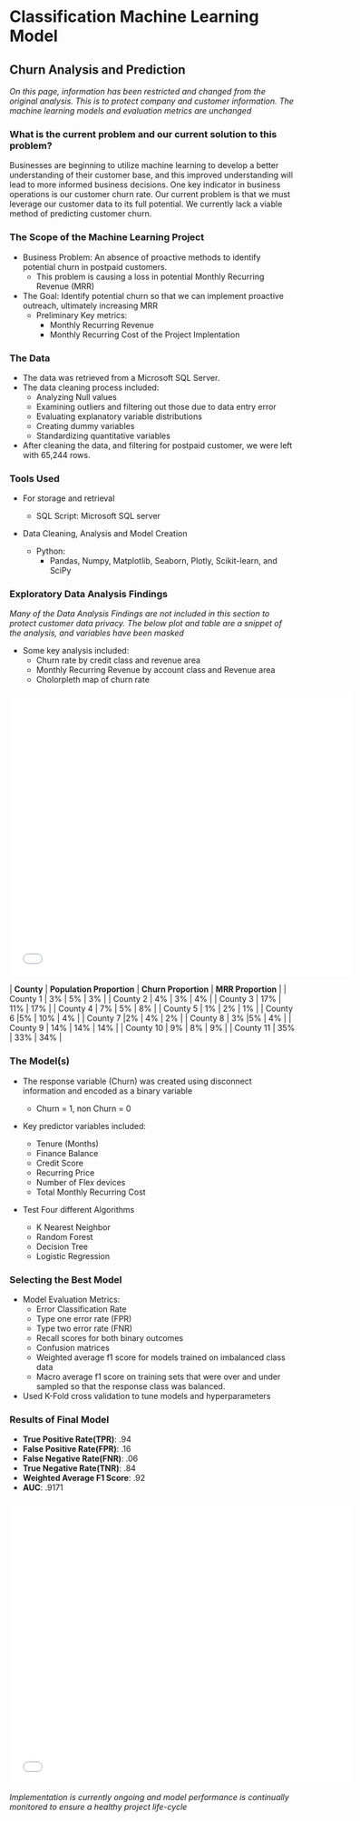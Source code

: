 
# Classification Machine Learning Model

## Churn Analysis and Prediction

*On this page, information has been restricted and changed from the original analysis. This is to protect company and customer information. The machine learning models and evaluation metrics are unchanged*

### What is the current problem and our current solution to this problem?
Businesses are beginning to utilize machine learning to develop a better understanding of their customer base, and this improved understanding will lead to more informed business decisions. One key indicator in business operations is our customer churn rate. Our current problem is that we must leverage our customer data to its full potential. We currently lack a viable method of predicting customer churn.
### The Scope of the Machine Learning Project
* Business Problem: An absence of proactive methods to identify potential churn in postpaid customers. 
   - This problem is causing a loss in potential Monthly Recurring Revenue (MRR)
* The Goal: Identify potential churn so that we can implement proactive outreach, ultimately increasing MRR
   - Preliminary Key metrics: 
      * Monthly Recurring Revenue
      * Monthly Recurring Cost of the Project Implentation

### The Data
* The data was retrieved from a Microsoft SQL Server.
* The data cleaning process included:
   - Analyzing Null values
   - Examining outliers and filtering out those due to data entry error
   - Evaluating explanatory variable distributions
   - Creating dummy variables
   - Standardizing quantitative variables
* After cleaning the data, and filtering for postpaid customer, we were left with 65,244 rows.

### Tools Used
* For storage and retrieval
   - SQL Script: Microsoft SQL server

* Data Cleaning, Analysis and Model Creation
   - Python:
      * Pandas, Numpy, Matplotlib, Seaborn, Plotly, Scikit-learn, and SciPy

### Exploratory Data Analysis Findings
*Many of the Data Analysis Findings are not included in this section to protect customer data privacy. The below plot and table are a snippet of the analysis, and variables have been masked*

* Some key analysis included:
   - Churn rate by credit class and revenue area
   - Monthly Recurring Revenue by account class and Revenue area
   - Cholorpleth map of churn rate

<iframe src="dummy_county_churn.html" width="120%" height="500" style="border:1px white;">  </iframe>


| **County** | **Population Proportion** | **Churn Proportion** | **MRR Proportion** |
| County 1 | 3% | 5% | 3% |
| County 2 | 4% | 3% | 4% |
| County 3 | 17% | 11% | 17% |
| County 4 | 7% | 5% | 8% |
| County 5 | 1% | 2% | 1% | 
| County 6 |5% | 10% | 4% |
| County 7 |2% | 4% | 2% |
| County 8 | 3% |5% | 4% |
| County 9 | 14% | 14% | 14% |
| County 10 | 9% | 8% | 9% |
| County 11 | 35% | 33% | 34% |


### The Model(s)
* The response variable (Churn) was created using disconnect information and encoded as a binary variable
   - Churn = 1, non Churn = 0
* Key predictor variables included:
   * Tenure (Months)
   * Finance Balance
   * Credit Score
   * Recurring Price
   * Number of Flex devices
   * Total Monthly Recurring Cost

* Test Four different Algorithms
   * K Nearest Neighbor
   * Random Forest
   * Decision Tree
   * Logistic Regression

### Selecting the Best Model
* Model Evaluation Metrics:
   * Error Classification Rate
   * Type one error rate (FPR)
   * Type two error rate (FNR)
   * Recall scores for both binary outcomes
   * Confusion matrices
   * Weighted average f1 score for models trained on imbalanced class data
   * Macro average f1 score on training sets that were over and under sampled so that the response class was balanced. 
* Used K-Fold cross validation to tune models and hyperparameters

### Results of Final Model
* **True Positive Rate(TPR)**: .94
* **False Positive Rate(FPR)**: .16
* **False Negative Rate(FNR)**: .06
* **True Negative Rate(TNR)**: .84
* **Weighted Average F1 Score**: .92
* **AUC**: .9171


<iframe src="plotly_roc.html" width="120%" height="500" style="border:1px white;">  </iframe>


*Implementation is currently ongoing and model performance is continually monitored to ensure a healthy project life-cycle*


















